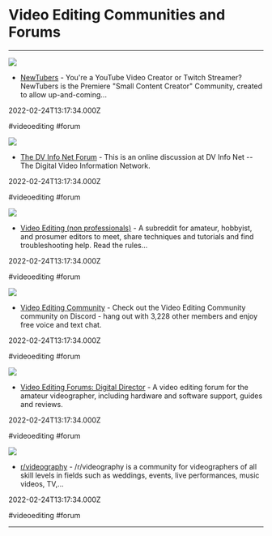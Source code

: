 # Video Editing Communities and Forums

---

![](https://styles.redditmedia.com/t5_2ujnz/styles/communityIcon_l1kshjt6toq61.png?width=256&s=963aabdec6b0b6f061c4068648fe91e49e927370)

- [NewTubers](https://www.reddit.com/r/NewTubers) - You're a YouTube Video Creator or Twitch Streamer? NewTubers is the Premiere "Small Content Creator" Community, created to allow up-and-coming...

2022-02-24T13:17:34.000Z

#videoediting #forum

![](https://rdl.ink/render/https%3A%2F%2Fwww.dvinfo.net%2Fforum)

- [The DV Info Net Forum](https://www.dvinfo.net/forum) - This is an online discussion at DV Info Net -- The Digital Video Information Network.

2022-02-24T13:17:34.000Z

#videoediting #forum

![](https://styles.redditmedia.com/t5_2ri0h/styles/communityIcon_fqy1rqv5p2m11.png?width=256&s=9aa920417b383586bb971b15a5be348292086a5a)

- [Video Editing (non professionals)](https://www.reddit.com/r/VideoEditing) - A subreddit for amateur, hobbyist, and prosumer editors to meet, share techniques and tutorials and find troubleshooting help. Read the rules...

2022-02-24T13:17:34.000Z

#videoediting #forum

![](https://rdl.ink/render/https%3A%2F%2Fdiscordapp.com%2Finvite%2F9WhN8bp)

- [Video Editing Community](https://discordapp.com/invite/9WhN8bp) - Check out the Video Editing Community community on Discord - hang out with 3,228 other members and enjoy free voice and text chat.

2022-02-24T13:17:34.000Z

#videoediting #forum

![](https://rdl.ink/render/https%3A%2F%2Fwww.videoforums.co.uk)

- [Video Editing Forums: Digital Director](https://www.videoforums.co.uk) - A video editing forum for the amateur videographer, including hardware and software support, guides and reviews.

2022-02-24T13:17:34.000Z

#videoediting #forum

![](https://styles.redditmedia.com/t5_2qwgz/styles/communityIcon_ai25di8tmqd21.png?width=256&s=a6b86f890a7c1888edcb73848826ddff8c975bd6)

- [r/videography](https://www.reddit.com/r/videography) - /r/videography is a community for videographers of all skill levels in fields such as weddings, events, live performances, music videos, TV,...

2022-02-24T13:17:34.000Z

#videoediting #forum

---

